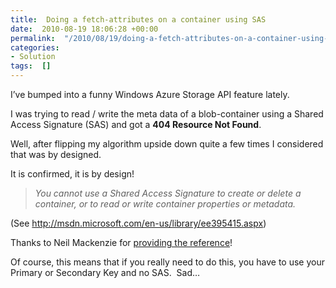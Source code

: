 ```yaml
---
title:  Doing a fetch-attributes on a container using SAS
date:  2010-08-19 18:06:28 +00:00
permalink:  "/2010/08/19/doing-a-fetch-attributes-on-a-container-using-sas/"
categories:
- Solution
tags:  []
---
```

<p>I’ve bumped into a funny Windows Azure Storage API feature lately.</p>  <p>I was trying to read / write the meta data of a blob-container using a Shared Access Signature (SAS) and got a <strong>404 Resource Not Found</strong>.</p>  <p>Well, after flipping my algorithm upside down quite a few times I considered that was by designed.</p>  <p>It is confirmed, it is by design!</p>  <blockquote>   <p><em>You cannot use a Shared Access Signature to create or delete a container, or to read or write container properties or metadata.</em></p> </blockquote>  <p>(See <a title="http://msdn.microsoft.com/en-us/library/ee395415.aspx" href="http://msdn.microsoft.com/en-us/library/ee395415.aspx">http://msdn.microsoft.com/en-us/library/ee395415.aspx</a>)</p>  <p>Thanks to Neil Mackenzie for <a href="http://social.msdn.microsoft.com/Forums/en-US/windowsazure/thread/f65375e3-991d-4072-a86a-8fa58257db6f/">providing the reference</a>!</p>  <p>Of course, this means that if you really need to do this, you have to use your Primary or Secondary Key and no SAS.&#160; Sad…</p>
